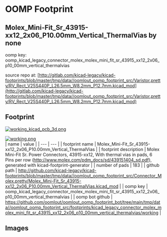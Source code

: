 # OOMP Footprint  
## Molex_Mini-Fit_Sr_43915-xx12_2x06_P10.00mm_Vertical_ThermalVias  by none  
  
oomp key: oomp_kicad_legacy_connector_molex_molex_mini_fit_sr_43915_xx12_2x06_p10_00mm_vertical_thermalvias  
  
source repo at: [http://gitlab.com/kicad-legacy/kicad-footprints/blob/master/tmp/data//oomlout_oomp_footprint_src/Varistor.pretty/RV_Rect_V25S440P_L26.5mm_W8.2mm_P12.7mm.kicad_mod](http://gitlab.com/kicad-legacy/kicad-footprints/blob/master/tmp/data//oomlout_oomp_footprint_src/Varistor.pretty/RV_Rect_V25S440P_L26.5mm_W8.2mm_P12.7mm.kicad_mod)  
## Footprint  
  
[![working_kicad_pcb_3d.png](working_kicad_pcb_3d_600.png)](working_kicad_pcb_3d.png)  
  
[![working.png](working_600.png)](working.png)  
| name | value | 
| --- | --- | 
| footprint name | Molex_Mini-Fit_Sr_43915-xx12_2x06_P10.00mm_Vertical_ThermalVias | 
| footprint description | Molex Mini-Fit Sr. Power Connectors, 43915-xx12, With thermal vias in pads, 6 Pins per row (http://www.molex.com/pdm_docs/sd/439151404_sd.pdf), generated with kicad-footprint-generator | 
| number of pads | 183 | 
| github path | http://github.com/kicad-legacy/kicad-footprints/blob/master/tmp/data//oomlout_oomp_footprint_src/Connector_Molex.pretty/Molex_Mini-Fit_Sr_43915-xx12_2x06_P10.00mm_Vertical_ThermalVias.kicad_mod | 
| oomp key | oomp_kicad_legacy_connector_molex_molex_mini_fit_sr_43915_xx12_2x06_p10_00mm_vertical_thermalvias | 
| oomp bot github | https://github.com/oomlout/oomlout_oomp_footprint_bot/tree/main/tmp/data//oomlout_oomp_footprint_src/footprints/kicad_legacy_connector_molex_molex_mini_fit_sr_43915_xx12_2x06_p10_00mm_vertical_thermalvias/working | 
## Images  
